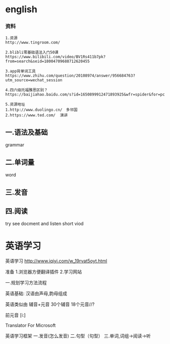 # english

### 资料

```
1.资源
http://www.tingroom.com/

2.blibli零基础语法入门50课
https://www.bilibili.com/video/BV1Rs411b7pk?from=search&seid=18004709688712620455

3.app背单词工具
https://www.zhihu.com/question/20108974/answer/956684763?utm_source=wechat_session

4.四六级托福雅思区别？
https://baijiahao.baidu.com/s?id=1650899912471893925&wfr=spider&for=pc

5.资源地址
1.http://www.duolingo.cn/　多邻国 
2.https://www.ted.com/	演讲
```

## 一.语法及基础

grammar

## 二.单词量

word

## 三.发音



## 四.阅读
try see docment and listen short viod



# 英语学习

英语学习
	http://www.iqiyi.com/w_19rvat5oyt.html

准备
1.浏览器方便翻译插件
2.学习网站

一.规划学习方法流程


英语基础:
汉语由声母,韵母组成

英语类似由 辅音+元音
30个辅音 18个元音//?

前元音
[i:]

Translator For Microsoft

英语学习框架
一.发音(怎么发音)
二.句型（句型）
三.单词,词组->阅读->听